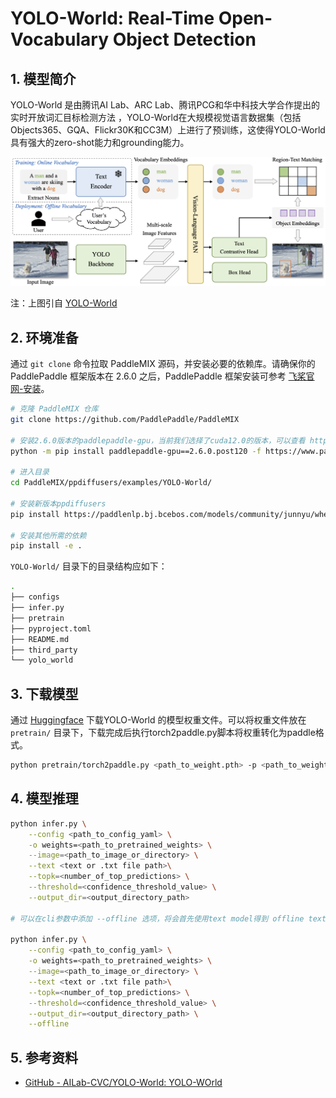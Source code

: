 # YOLO-World: Real-Time Open-Vocabulary Object Detection

## 1. 模型简介

YOLO-World 是由腾讯AI Lab、ARC Lab、腾讯PCG和华中科技大学合作提出的实时开放词汇目标检测方法
，YOLO-World在大规模视觉语言数据集（包括Objects365、GQA、Flickr30K和CC3M）上进行了预训练，这使得YOLO-World具有强大的zero-shot能力和grounding能力。

![](https://github.com/AILab-CVC/YOLO-World/blob/master/assets/yolo_arch.png)

注：上图引自 [YOLO-World](https://github.com/AILab-CVC/YOLO-World)

## 2. 环境准备

通过 `git clone` 命令拉取 PaddleMIX 源码，并安装必要的依赖库。请确保你的 PaddlePaddle 框架版本在 2.6.0 之后，PaddlePaddle 框架安装可参考 [飞桨官网-安装](https://www.paddlepaddle.org.cn/install/quick?docurl=/documentation/docs/zh/install/pip/linux-pip.html)。

```bash
# 克隆 PaddleMIX 仓库
git clone https://github.com/PaddlePaddle/PaddleMIX

# 安装2.6.0版本的paddlepaddle-gpu，当前我们选择了cuda12.0的版本，可以查看 https://www.paddlepaddle.org.cn/ 寻找自己适合的版本
python -m pip install paddlepaddle-gpu==2.6.0.post120 -f https://www.paddlepaddle.org.cn/whl/linux/mkl/avx/stable.html

# 进入目录
cd PaddleMIX/ppdiffusers/examples/YOLO-World/

# 安装新版本ppdiffusers
pip install https://paddlenlp.bj.bcebos.com/models/community/junnyu/wheels/ppdiffusers-0.24.0-py3-none-any.whl --user

# 安装其他所需的依赖
pip install -e .
```
`YOLO-World/` 目录下的目录结构应如下：

```bash
.
├── configs
├── infer.py
├── pretrain
├── pyproject.toml
├── README.md
├── third_party
└── yolo_world
```


## 3. 下载模型
通过 [Huggingface](https://huggingface.co/wondervictor/YOLO-World/) 下载YOLO-World 的模型权重文件。可以将权重文件放在 `pretrain/` 目录下，下载完成后执行torch2paddle.py脚本将权重转化为paddle格式。

```bash
python pretrain/torch2paddle.py <path_to_weight.pth> -p <path_to_weight.pdparams>
```

## 4. 模型推理

```bash
python infer.py \
    --config <path_to_config_yaml> \
    -o weights=<path_to_pretrained_weights> \
    --image=<path_to_image_or_directory> \
    --text <text or .txt file path>\
    --topk=<number_of_top_predictions> \
    --threshold=<confidence_threshold_value> \
    --output_dir=<output_directory_path>

# 可以在cli参数中添加 --offline 选项，将会首先使用text model得到 offline text feats，之后的推理中text model将不会被加载。如：

python infer.py \
    --config <path_to_config_yaml> \
    -o weights=<path_to_pretrained_weights> \
    --image=<path_to_image_or_directory> \
    --text <text or .txt file path>\
    --topk=<number_of_top_predictions> \
    --threshold=<confidence_threshold_value> \
    --output_dir=<output_directory_path> \
    --offline
```

## 5. 参考资料

- [GitHub - AILab-CVC/YOLO-World: YOLO-WOrld](https://github.com/AILab-CVC/YOLO-World)
